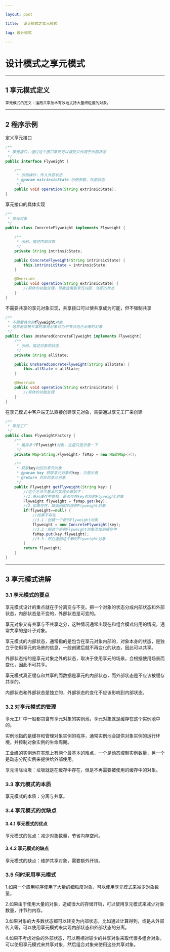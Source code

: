 ```yaml
---

layout: post

title:  设计模式之享元模式

tag: 设计模式

---
```


# 设计模式之享元模式

---

## 1 享元模式定义

```
享元模式的定义：运用共享技术有效地支持大量细粒度的对象。
```

---

## 2 程序示例

定义享元接口

```java
/**
 * 享元接口，通过这个接口享元可以接受并作用于外部状态
 */
public interface Flyweight {

    /**
     * 示例操作，传入外部状态
     * @param extrinsicState 示例参数，外部状态
     */
    public void operation(String extrinsicState);
}
```

享元接口的具体实现

```java
/**
 * 享元对象
 */
public class ConcreteFlyweight implements Flyweight {

    /**
     * 示例，描述内部状态
     */
    private String intrinsicState;

    public ConcreteFlyweight(String intrinsicState) {
        this.intrinsicState = intrinsicState;
    }

    @Override
    public void operation(String extrinsicState) {
        //具体的功能处理，可能会用到享元内部、外部的状态
    }
}
```

不需要共享的享元对象实现，共享接口可以使共享成为可能，但不强制共享

```java
/**
 * 不需要共享的flyweight对象
 * 通常是将被共享的享元对象作为子节点组合出来的对象
 */
public class UnsharedConcreteFlyweight implements Flyweight{
    /**
     * 示例，描述对象的状态
     */
    private String allState;

    public UnsharedConcreteFlyweight(String allState) {
        this.allState = allState;
    }

    @Override
    public void operation(String extrinsicState) {
        //具体的功能处理
    }
}
```

在享元模式中客户端无法直接创建享元对象，需要通过享元工厂来创建

```java
/**
 * 享元工厂
 */
public class FlyweightFactory {
    /**
     * 缓存多个Flyweight对象，这里只是示意一下
     */
    private Map<String,Flyweight> fsMap = new HashMap<>();

    /**
     * 获取key对应的享元对象
     * @param key 获取享元对象的key，只是示意
     * @return 对应的享元对象
     */
    public Flyweight getFlyweight(String key) {
        //这个方法中基本的实现步骤如下：
        //1.先从缓存中查找，是否存在key对应的Flyweight对象
        Flyweight flyweight = fsMap.get(key);
        //2.如果存在，就返回相对应的Flyweight对象
        if(flyweight==null) {
            //如果不存在
            //3.1：创建一个新的Flyweight对象
            flyweight = new ConcreteFlyweight(key);
            //3.2：把这个新的Flyweight对象添加到缓存中
            fsMap.put(key,flyweight);
            //3.3：然后返回这个新的Flyweight对象
        }
        return flyweight;
    }
}
```

---

## 3 享元模式讲解

### 3.1 享元模式的要点

享元模式设计的重点就在于分离变与不变。把一个对象的状态分成内部状态和外部状态，内部状态是不变的，外部状态是可变的。

享元对象又有共享与不共享之分，这种情况通常出现在和组合模式何用的情况，通常共享的是叶子对象。

享元模式的内部状态，通常指的是包含在享元对象内部的，对象本身的状态，是独立于使用享元的场景的信息，一般创建后就不再变化的状态，因此可以共享。

外部状态指的是享元对象之外的状态，取决于使用享元的场景，会根据使用场景而变化，因此不可共享。

享元模式真正缓存和共享的而数据是享元的内部状态，而外部状态是不应该被缓存共享的。

内部状态和外部状态是独立的，外部状态的变化不应该影响到内部状态。

### 3.2 对享元模式的管理

享元工厂中一般都包含有享元对象的实例池，享元对象就是缓存在这个实例池中的。

实例池指的是缓存和管理对象实例的程序，通常实例池会提供对象实例的运行环境，并控制对象实例的生命周期。

工业级的实例池在实现上有两个最基本的难点，一个是动态控制实例数量，另一个是动态分配实例来提供给外部使用。

享元清除垃圾：垃圾就是在缓存中存在，但是不再需要被使用的缓存中的对象。

### 3.3 享元模式的本质

享元模式的本质：分离与共享。

### 3.4 享元模式的优缺点

#### 3.4.1 享元模式的优点

享元模式的优点：减少对象数量，节省内存空间。

#### 3.4.2 享元模式的缺点

享元模式的缺点：维护共享对象，需要额外开销。

### 3.5 何时采用享元模式

1.如果一个应用程序使用了大量的细粒度对象，可以使用享元模式来减少对象数量。

2.如果由于使用大量的对象，造成很大的存储开销，可以使用享元模式来减少对象数量，并节约内存。

3.如果对象的大多数状态都可以转变为内部状态，比如通过计算得到，或是从外部传入等，可以使用享元模式来实现内部状态和外部状态的分离。

4.如果不考虑对象的外部状态，可以用相对较少的共享对象来取代很多组合对象，可以使用享元模式来共享对象，然后组合对象来使用这些共享对象。